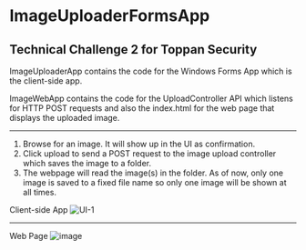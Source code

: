 # ImageUploaderFormsApp
Technical Challenge 2 for Toppan Security
------------------------------------------

ImageUploaderApp contains the code for the Windows Forms App which is the client-side app.

ImageWebApp contains the code for the UploadController API which listens for HTTP POST requests and also the index.html for the web page that displays the uploaded image.


-----------------------------------------

1) Browse for an image. It will show up in the UI as confirmation.
2) Click upload to send a POST request to the image upload controller which saves the image to a folder.
3) The webpage will read the image(s) in the folder. As of now, only one image is saved to a fixed file name so only one image will be shown at all times.

Client-side App
![UI-1](https://github.com/user-attachments/assets/2e8cb70a-6e41-450a-a98f-2fdebfe73b1d)

----------------------------------------

Web Page
![image](https://github.com/user-attachments/assets/f4ea8522-801c-4f15-bddf-462f8e67b9ae)

